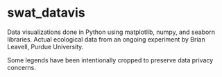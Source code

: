 # swat_datavis

Data visualizations done in Python using matplotlib, numpy, and seaborn libraries. Actual ecological data from an ongoing experiment by Brian Leavell, Purdue University.

Some legends have been intentionally cropped to preserve data privacy concerns.

